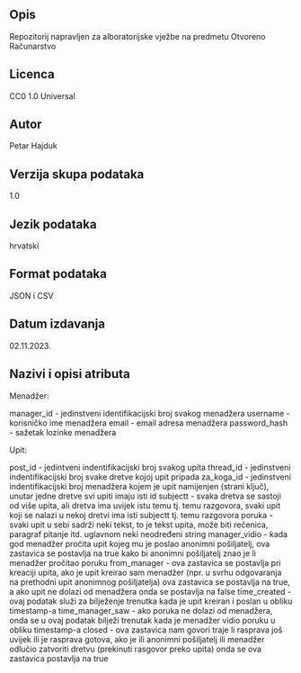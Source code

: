 ## Opis
Repozitorij napravljen za alboratorijske vježbe na predmetu Otvoreno Računarstvo

## Licenca
CC0 1.0 Universal

## Autor
Petar Hajduk

## Verzija skupa podataka 
1.0

## Jezik podataka 
hrvatski

## Format podataka
JSON i CSV

## Datum izdavanja
02.11.2023.

## Nazivi i opisi atributa
Menadžer:

manager_id - jedinstveni identifikacijski broj svakog menadžera
username - korisničko ime menadžera
email - email adresa menadžera
password_hash - sažetak lozinke menadžera

Upit:

post_id - jedintveni indentifikacijski broj svakog upita
thread_id - jedinstveni indentifikacijski broj svake dretve kojoj upit pripada
za_koga_id - jedinstveni indentifikacijski broj menadžera kojem je upit namijenjen (strani ključ), unutar jedne dretve svi upiti imaju isti id
subjectt - svaka dretva se sastoji od više upita, ali dretva ima uvijek istu temu tj. temu razgovora, svaki upit koji se nalazi u nekoj dretvi ima isti subjectt tj. temu razgovora
poruka - svaki upit u sebi sadrži neki tekst, to je tekst upita, može biti rečenica, paragraf pitanje itd. uglavnom neki neodređeni string
manager_vidio - kada god menadžer pročita upit kojeg mu je poslao anonimni pošiljatelj, ova zastavica se postavlja na true kako bi anonimni pošiljatelj znao je li menadžer pročitao poruku
from_manager - ova zastavica se postavlja pri kreaciji upita, ako je upit kreirao sam menadžer (npr. u svrhu odgovaranja na prethodni upit anonimnog pošiljatelja) ova zastavica se postavlja na true, a ako upit ne dolazi od menadžera onda se postavlja na false
time_created - ovaj podatak služi za bilježenje trenutka kada je upit kreiran i poslan u obliku timestamp-a
time_manager_saw - ako poruka ne dolazi od menadžera, onda se u ovaj podatak bilježi trenutak kada je menadžer vidio poruku u obliku timestamp-a
closed - ova zastavica nam govori traje li rasprava još uvijek ili je rasprava gotova, ako je ili anonimni pošiljatelj ili menadžer odlučio zatvoriti dretvu (prekinuti rasgovor preko upita) onda se ova zastavica postavlja na true